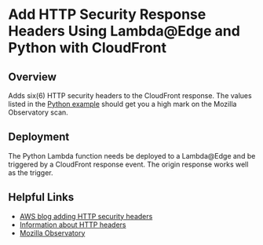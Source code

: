 # Add HTTP Security Response Headers Using Lambda@Edge and Python with CloudFront

## Overview

Adds six(6) HTTP security headers to the CloudFront response. The values listed in the [Python example](repo/blob/main/securityHeaders.py) should get you a high mark on the Mozilla Observatory scan.

## Deployment

The Python Lambda function needs be deployed to a Lambda@Edge and be triggered by a
CloudFront response event. The origin response works well as the trigger.

## Helpful Links

* [AWS blog adding HTTP security headers](https://aws.amazon.com/blogs/networking-and-content-delivery/adding-http-security-headers-using-lambdaedge-and-amazon-cloudfront/)
* [Information about HTTP headers](https://developer.mozilla.org/en-US/docs/Web/HTTP/Headers)
* [Mozilla Observatory](https://observatory.mozilla.org/)